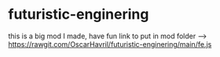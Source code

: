 # futuristic-enginering
this is a big mod I made, have fun
link to put in mod folder --> https://rawgit.com/OscarHavril/futuristic-enginering/main/fe.js
